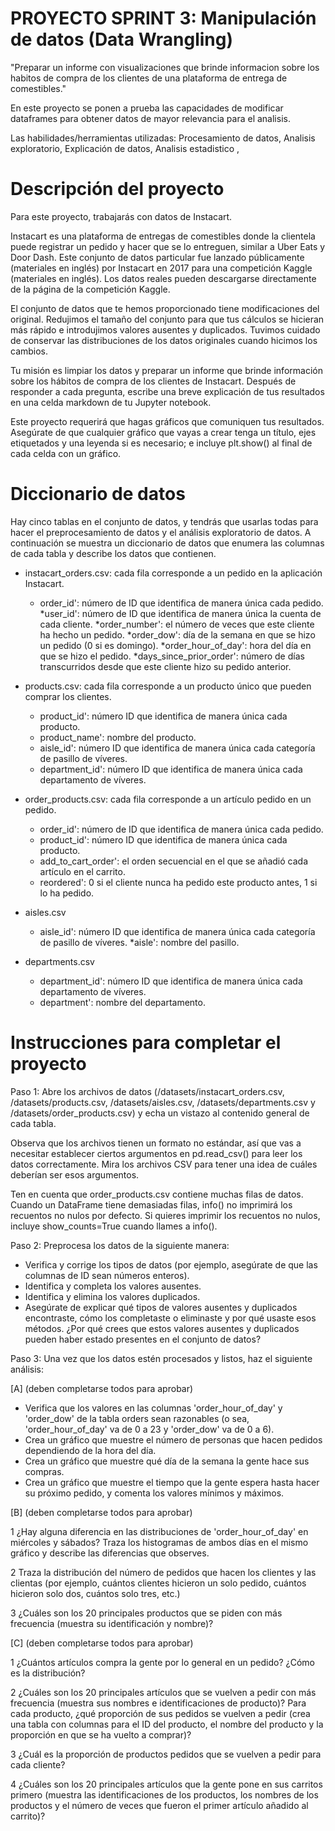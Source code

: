 # PROYECTO SPRINT 3: Manipulación de datos (Data Wrangling)
"Preparar un informe con visualizaciones que brinde informacion sobre los habitos de compra de los clientes de una plataforma de entrega de comestibles."

En este proyecto se ponen a prueba las capacidades de modificar dataframes para obtener datos de mayor relevancia para el analisis.

Las habilidades/herramientas utilizadas: Procesamiento de datos, Analisis exploratorio, Explicación de datos, Analisis estadistico , 

# Descripción del proyecto
Para este proyecto, trabajarás con datos de Instacart.

Instacart es una plataforma de entregas de comestibles donde la clientela puede registrar un pedido y hacer que se lo entreguen, similar a Uber Eats y Door Dash. Este conjunto de datos particular fue lanzado públicamente (materiales en inglés) por Instacart en 2017 para una competición Kaggle (materiales en inglés). Los datos reales pueden descargarse directamente de la página de la competición Kaggle.

El conjunto de datos que te hemos proporcionado tiene modificaciones del original. Redujimos el tamaño del conjunto para que tus cálculos se hicieran más rápido e introdujimos valores ausentes y duplicados. Tuvimos cuidado de conservar las distribuciones de los datos originales cuando hicimos los cambios.

Tu misión es limpiar los datos y preparar un informe que brinde información sobre los hábitos de compra de los clientes de Instacart. Después de responder a cada pregunta, escribe una breve explicación de tus resultados en una celda markdown de tu Jupyter notebook.

Este proyecto requerirá que hagas gráficos que comuniquen tus resultados. Asegúrate de que cualquier gráfico que vayas a crear tenga un título, ejes etiquetados y una leyenda si es necesario; e incluye plt.show() al final de cada celda con un gráfico.

# Diccionario de datos
Hay cinco tablas en el conjunto de datos, y tendrás que usarlas todas para hacer el preprocesamiento de datos y el análisis exploratorio de datos. A continuación se muestra un diccionario de datos que enumera las columnas de cada tabla y describe los datos que contienen.

* instacart_orders.csv: cada fila corresponde a un pedido en la aplicación Instacart.

  * order_id': número de ID que identifica de manera única cada pedido.
  *user_id': número de ID que identifica de manera única la cuenta de cada cliente.
  *order_number': el número de veces que este cliente ha hecho un pedido.
  *order_dow': día de la semana en que se hizo un pedido (0 si es domingo).
  *order_hour_of_day': hora del día en que se hizo el pedido.
  *days_since_prior_order': número de días transcurridos desde que este cliente hizo su pedido anterior.
* products.csv: cada fila corresponde a un producto único que pueden comprar los clientes.
  * product_id': número ID que identifica de manera única cada producto.
  * product_name': nombre del producto.
  * aisle_id': número ID que identifica de manera única cada categoría de pasillo de víveres.
  * department_id': número ID que identifica de manera única cada departamento de víveres.
* order_products.csv: cada fila corresponde a un artículo pedido en un pedido.
  * order_id': número de ID que identifica de manera única cada pedido.
  * product_id': número ID que identifica de manera única cada producto.
  * add_to_cart_order': el orden secuencial en el que se añadió cada artículo en el carrito.
  * reordered': 0 si el cliente nunca ha pedido este producto antes, 1 si lo ha pedido.
* aisles.csv
  * aisle_id': número ID que identifica de manera única cada categoría de pasillo de víveres.
  *aisle': nombre del pasillo.
* departments.csv
  * department_id': número ID que identifica de manera única cada departamento de víveres.
  * department': nombre del departamento.

# Instrucciones para completar el proyecto
Paso 1: Abre los archivos de datos (/datasets/instacart_orders.csv, /datasets/products.csv, /datasets/aisles.csv, /datasets/departments.csv y /datasets/order_products.csv) y echa un vistazo al contenido general de cada tabla.

Observa que los archivos tienen un formato no estándar, así que vas a necesitar establecer ciertos argumentos en pd.read_csv() para leer los datos correctamente. Mira los archivos CSV para tener una idea de cuáles deberían ser esos argumentos.

Ten en cuenta que order_products.csv contiene muchas filas de datos. Cuando un DataFrame tiene demasiadas filas, info() no imprimirá los recuentos no nulos por defecto. Si quieres imprimir los recuentos no nulos, incluye show_counts=True cuando llames a info().

Paso 2: Preprocesa los datos de la siguiente manera:

* Verifica y corrige los tipos de datos (por ejemplo, asegúrate de que las columnas de ID sean números enteros).
* Identifica y completa los valores ausentes.
* Identifica y elimina los valores duplicados.
* Asegúrate de explicar qué tipos de valores ausentes y duplicados encontraste, cómo los completaste o eliminaste y por qué usaste esos métodos. ¿Por qué crees que estos valores ausentes y duplicados pueden haber estado presentes en el conjunto de datos?

Paso 3: Una vez que los datos estén procesados y listos, haz el siguiente análisis:

[A] (deben completarse todos para aprobar)

* Verifica que los valores en las columnas 'order_hour_of_day' y 'order_dow' de la tabla orders sean razonables (o sea, 'order_hour_of_day' va de 0 a 23 y 'order_dow' va de 0 a 6).
* Crea un gráfico que muestre el número de personas que hacen pedidos dependiendo de la hora del día.
* Crea un gráfico que muestre qué día de la semana la gente hace sus compras.
* Crea un gráfico que muestre el tiempo que la gente espera hasta hacer su próximo pedido, y comenta los valores mínimos y máximos.
  
[B] (deben completarse todos para aprobar)

1 ¿Hay alguna diferencia en las distribuciones de 'order_hour_of_day' en miércoles y sábados? Traza los histogramas de ambos días en el mismo gráfico y describe las diferencias que observes.

2 Traza la distribución del número de pedidos que hacen los clientes y las clientas (por ejemplo, cuántos clientes hicieron un solo pedido, cuántos hicieron solo dos, cuántos solo tres, etc.)

3 ¿Cuáles son los 20 principales productos que se piden con más frecuencia (muestra su identificación y nombre)?

[C] (deben completarse todos para aprobar)

1 ¿Cuántos artículos compra la gente por lo general en un pedido? ¿Cómo es la distribución?

2 ¿Cuáles son los 20 principales artículos que se vuelven a pedir con más frecuencia (muestra sus nombres e identificaciones de producto)?
Para cada producto, ¿qué proporción de sus pedidos se vuelven a pedir (crea una tabla con columnas para el ID del producto, el nombre del producto y la proporción en que se ha vuelto a comprar)?

3 ¿Cuál es la proporción de productos pedidos que se vuelven a pedir para cada cliente?

4 ¿Cuáles son los 20 principales artículos que la gente pone en sus carritos primero (muestra las identificaciones de los productos, los nombres de los productos y el número de veces que fueron el primer artículo añadido al carrito)?
